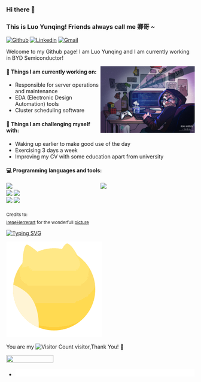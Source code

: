 
### Hi there 👋 
### This is Luo Yunqing! Friends always call me 卿哥 ~

[![Github](https://img.shields.io/badge/-Github-000?style=flat&logo=Github&logoColor=white)](https://github.com/luoyunqinghaha)
[![Linkedin](https://img.shields.io/badge/-LinkedIn-blue?style=flat&logo=Linkedin&logoColor=white)](https://www.linkedin.com/in/luoyunqing/)
[![Gmail](https://img.shields.io/badge/-Gmail-c14438?style=flat&logo=Gmail&logoColor=white)](mailto:lyq2251991@gmail.com)

Welcome to my Github page! I am Luo Yunqing and I am currently working in BYD Semiconductor!  

<img align="right" alt="img" src="https://github.com/FernandoRoldan93/FernandoRoldan93/blob/master/cover_image.jpg" width="50%" height="auto" />


#### 🌱 Things I am currently working on: 
 - Responsible for server operations and maintenance
 - EDA (Electronic Design Automation) tools
 - Cluster scheduling software
#### :muscle: Things I am challenging myself with:
- Waking up earlier to make good use of the day
- Exercising 3 days a week
- Improving my CV with some education apart from university

#### :computer: Programming languages and tools: 
<p>
	<img width="50%" align="right" src="https://github-readme-stats.vercel.app/api?username=luoyunqinghaha&show_icons=true&theme=transparent" />

<code><img width="10%" src="https://www.vectorlogo.zone/logos/python/python-ar21.svg"></code>
<br />
<code><img width="10%" src="https://www.vectorlogo.zone/logos/mysql/mysql-ar21.svg"></code>
<code><img width="10%" src="https://www.vectorlogo.zone/logos/mongodb/mongodb-ar21.svg"></code>
<br />
<code><img width="10%" src="https://www.vectorlogo.zone/logos/apache_hadoop/apache_hadoop-ar21.svg"></code>
<code><img width="10%" src="https://www.vectorlogo.zone/logos/git-scm/git-scm-ar21.svg"></code>
</p>

<sub>Credits to: <br/>[IreneHerrerart](https://www.artstation.com/ireneherrera) for the wonderfull [picture](https://github.com/FernandoRoldan93/FernandoRoldan93/blob/master/cover_image.jpg)</sub>

  [![Typing SVG](https://readme-typing-svg.demolab.com?font=Fira+Code&pause=1000&color=E185F7&width=435&lines=life+is+fucking+movie)](https://git.io/typing-svg)
  
 <img src="https://github.com/heartyang520/HeartYang.github.io/blob/main/share/TianChong_b.gif?raw=true">


You are my ![Visitor Count](https://profile-counter.glitch.me/wisdom-zhe/count.svg) visitor,Thank You!  💋

<img src="https://github.com/heartyang520/HeartYang.github.io/blob/main/share/terminal.gif?raw=true" width="50%" height="50%">


- <img src="https://github.com/heartyang520/HeartYang.github.io/blob/main/share/paomaxian.gif?raw=true" height="20" width="100%">




